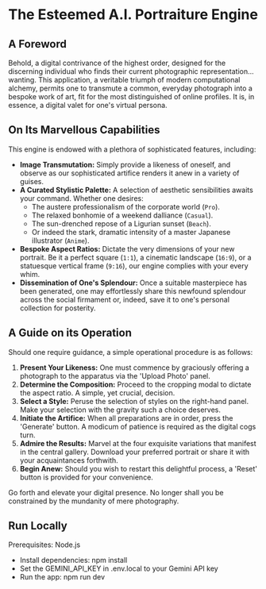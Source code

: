 # The Esteemed A.I. Portraiture Engine

## A Foreword

Behold, a digital contrivance of the highest order, designed for the discerning individual who finds their current photographic representation... wanting. This application, a veritable triumph of modern computational alchemy, permits one to transmute a common, everyday photograph into a bespoke work of art, fit for the most distinguished of online profiles. It is, in essence, a digital valet for one's virtual persona.

## On Its Marvellous Capabilities

This engine is endowed with a plethora of sophisticated features, including:

*   **Image Transmutation:** Simply provide a likeness of oneself, and observe as our sophisticated artifice renders it anew in a variety of guises.
*   **A Curated Stylistic Palette:** A selection of aesthetic sensibilities awaits your command. Whether one desires:
    *   The austere professionalism of the corporate world (`Pro`).
    *   The relaxed bonhomie of a weekend dalliance (`Casual`).
    *   The sun-drenched repose of a Ligurian sunset (`Beach`).
    *   Or indeed the stark, dramatic intensity of a master Japanese illustrator (`Anime`).
*   **Bespoke Aspect Ratios:** Dictate the very dimensions of your new portrait. Be it a perfect square (`1:1`), a cinematic landscape (`16:9`), or a statuesque vertical frame (`9:16`), our engine complies with your every whim.
*   **Dissemination of One's Splendour:** Once a suitable masterpiece has been generated, one may effortlessly share this newfound splendour across the social firmament or, indeed, save it to one's personal collection for posterity.

## A Guide on its Operation

Should one require guidance, a simple operational procedure is as follows:

1.  **Present Your Likeness:** One must commence by graciously offering a photograph to the apparatus via the 'Upload Photo' panel.
2.  **Determine the Composition:** Proceed to the cropping modal to dictate the aspect ratio. A simple, yet crucial, decision.
3.  **Select a Style:** Peruse the selection of styles on the right-hand panel. Make your selection with the gravity such a choice deserves.
4.  **Initiate the Artifice:** When all preparations are in order, press the 'Generate' button. A modicum of patience is required as the digital cogs turn.
5.  **Admire the Results:** Marvel at the four exquisite variations that manifest in the central gallery. Download your preferred portrait or share it with your acquaintances forthwith.
6.  **Begin Anew:** Should you wish to restart this delightful process, a 'Reset' button is provided for your convenience.

Go forth and elevate your digital presence. No longer shall you be constrained by the mundanity of mere photography.

## Run Locally

Prerequisites: Node.js

* Install dependencies: npm install
* Set the GEMINI_API_KEY in .env.local to your Gemini API key
* Run the app: npm run dev

